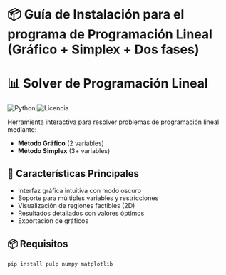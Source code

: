 # 📦 Guía de Instalación para el programa de Programación Lineal (Gráfico + Simplex + Dos fases)

# 📊 Solver de Programación Lineal 

![Python](https://img.shields.io/badge/Python-3.7%2B-blue)
![Licencia](https://img.shields.io/badge/Licencia-MIT-green)

Herramienta interactiva para resolver problemas de programación lineal mediante:
- **Método Gráfico** (2 variables)
- **Método Simplex** (3+ variables)

## 🚀 Características Principales
- Interfaz gráfica intuitiva con modo oscuro
- Soporte para múltiples variables y restricciones
- Visualización de regiones factibles (2D)
- Resultados detallados con valores óptimos
- Exportación de gráficos

## 📦 Requisitos
```bash
pip install pulp numpy matplotlib

